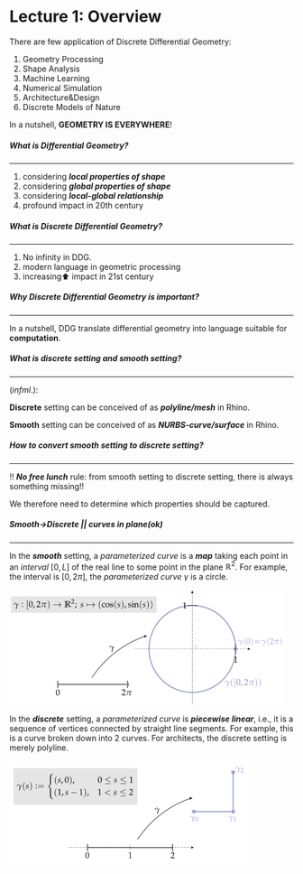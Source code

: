 # Lecture 1: Overview

There are few application of Discrete Differential Geometry:

1. Geometry Processing
2. Shape Analysis
3. Machine Learning
4. Numerical Simulation
5. Architecture&Design
6. Discrete Models of Nature

In a nutshell, **GEOMETRY IS EVERYWHERE**!



##### What is Differential Geometry?

___

1. considering ***local properties of shape***
2. considering ***global properties of shape***
3. considering ***local-global relationship***
4. profound impact in 20th century



##### What is *Discrete* Differential Geometry?

___

1. No infinity in DDG.
2. modern language in geometric processing
3. increasing:arrow_up: impact in 21st century



##### Why *Discrete* Differential Geometry is important?

___

In a nutshell, DDG translate differential geometry into language suitable for **computation**.



##### What is discrete setting and smooth setting?

___

(*infml*.): 

**Discrete** setting can be conceived of as ***polyline/mesh*** in Rhino.

**Smooth** setting can be conceived of as ***NURBS-curve/surface*** in Rhino.



##### How to convert smooth setting to discrete setting?

___

:bangbang: ***No free lunch*** rule: from smooth setting to discrete setting, there is always something missing!!

We therefore need to determine which properties should be captured.



##### Smooth->Discrete || curves in plane(ok)

___

In the ***smooth*** setting, a *parameterized curve* is a ***map*** taking each point in an *interval* $[0,L]$ of the real line to some point in the plane $\mathbb{R}^2$. For example, the interval is $[0,2\pi]$, the *parameterized curve* $\gamma$ is a circle.

<img src="Lecture 01 Overview.assets/image-20210206224057731.png" alt="image-20210206224057731" style="zoom:50%;" />



In the ***discrete*** setting, a *parameterized curve* is ***piecewise linear***, i.e., it is a sequence of vertices connected by straight line segments. For example, this is a curve broken down into 2 curves. For architects, the discrete setting is merely polyline.

<img src="Lecture 01 Overview.assets/image-20210206232540729.png" alt="image-20210206232540729" style="zoom:50%;" />

